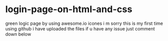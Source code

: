 # login-page-on-html-and-css
green logic page by using awesome.io icones
 i m sorry this is my first time using github 
 i have uploaded the files if u have any issue just comment down below
 

